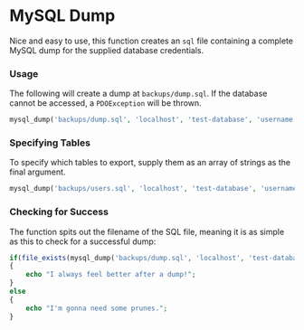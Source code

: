 # MySQL Dump
Nice and easy to use, this function creates an `sql` file containing a complete MySQL dump for the supplied database credentials.

### Usage
The following will create a dump at `backups/dump.sql`. If the database cannot be accessed, a `PDOException` will be thrown.
```php
mysql_dump('backups/dump.sql', 'localhost', 'test-database', 'username', 'password');
```

### Specifying Tables
To specify which tables to export, supply them as an array of strings as the final argument.
```php
mysql_dump('backups/users.sql', 'localhost', 'test-database', 'username', 'password', array('users'));
```

### Checking for Success
The function spits out the filename of the SQL file, meaning it is as simple as this to check for a successful dump:
```php
if(file_exists(mysql_dump('backups/dump.sql', 'localhost', 'test-database', 'username', 'password')))
{
    echo "I always feel better after a dump!";
}
else
{
    echo "I'm gonna need some prunes.";
}
```
